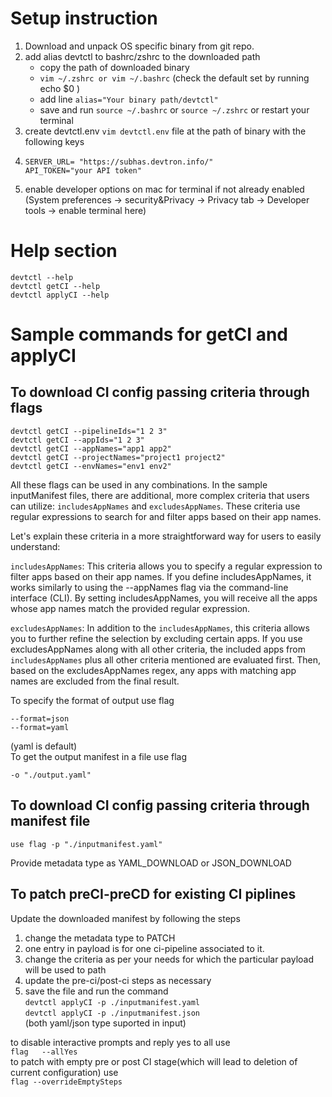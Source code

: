 

# Setup instruction
1. Download and unpack OS specific binary from git repo.
2. add alias devtctl to bashrc/zshrc to the downloaded path  
    - copy the path of downloaded binary  
    - `vim ~/.zshrc or vim ~/.bashrc` (check the default set by running echo $0 )  
    - add line  `alias="Your binary path/devtctl"`  
    - save and run `source ~/.bashrc` or `source ~/.zshrc` or restart your terminal  
4. create devtctl.env `vim devtctl.env` file at the path of binary with the following keys
5.     SERVER_URL= "https://subhas.devtron.info/"
       API_TOKEN="your API token"  
    

7. enable developer options on mac for terminal if not already enabled (System preferences -> security&Privacy -> Privacy tab -> Developer tools -> enable terminal here)  

# Help section
    devtctl --help  
    devtctl getCI --help  
    devtctl applyCI --help  

# Sample commands for getCI and applyCI

## To download CI config passing criteria through flags
    devtctl getCI --pipelineIds="1 2 3"  
    devtctl getCI --appIds="1 2 3"  
    devtctl getCI --appNames="app1 app2"  
    devtctl getCI --projectNames="project1 project2"  
    devtctl getCI --envNames="env1 env2"  

All these flags can be used in any combinations. In the sample inputManifest files, there are additional, more complex criteria that users can utilize: `includesAppNames` and `excludesAppNames`. These criteria use regular expressions to search for and filter apps based on their app names.

Let's explain these criteria in a more straightforward way for users to easily understand:

`includesAppNames`: This criteria allows you to specify a regular expression to filter apps based on their app names. If you define includesAppNames, it works similarly to using the --appNames flag via the command-line interface (CLI). By setting includesAppNames, you will receive all the apps whose app names match the provided regular expression.

`excludesAppNames`: In addition to the `includesAppNames`, this criteria allows you to further refine the selection by excluding certain apps. If you use excludesAppNames along with all other criteria, the included apps from `includesAppNames` plus all other criteria mentioned are evaluated first. Then, based on the excludesAppNames regex, any apps with matching app names are excluded from the final result.

To specify the format of output use flag  
    
    --format=json   
    --format=yaml    
(yaml is default)  
To get the output manifest in a file use flag  

    -o "./output.yaml"

## To download CI config passing criteria through manifest file 
    use flag -p "./inputmanifest.yaml"
Provide metadata type as YAML_DOWNLOAD or JSON_DOWNLOAD


## To patch preCI-preCD for existing CI piplines

Update the downloaded manifest by following the steps  
1. change the metadata type to PATCH  
2. one entry in payload is for one ci-pipeline associated to it.  
3. change the criteria as per your needs for which the particular payload will be used to path  
4. update the pre-ci/post-ci steps as necessary 
5. save the file and run the command  
`
    devtctl applyCI -p ./inputmanifest.yaml
`  
`
    devtctl applyCI -p ./inputmanifest.json
`   
(both yaml/json type suported in input)

to disable interactive prompts and reply yes to all use  
`flag   --allYes  `  
to patch with empty pre or post CI stage(which will lead to deletion of current configuration) use   
`
flag --overrideEmptySteps
`











